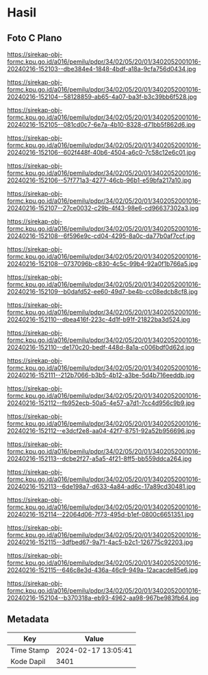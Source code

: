 # Hasil

## Foto C Plano

https://sirekap-obj-formc.kpu.go.id/a016/pemilu/pdpr/34/02/05/20/01/3402052001016-20240216-152103--dbe384e4-1848-4bdf-a18a-9cfa756d0434.jpg

https://sirekap-obj-formc.kpu.go.id/a016/pemilu/pdpr/34/02/05/20/01/3402052001016-20240216-152104--58128859-ab65-4a07-ba3f-b3c39bb6f528.jpg

https://sirekap-obj-formc.kpu.go.id/a016/pemilu/pdpr/34/02/05/20/01/3402052001016-20240216-152105--081cd0c7-6e7a-4b10-8328-d71bb5f862d6.jpg

https://sirekap-obj-formc.kpu.go.id/a016/pemilu/pdpr/34/02/05/20/01/3402052001016-20240216-152106--602f448f-40b6-4504-a6c0-7c58c12e6c01.jpg

https://sirekap-obj-formc.kpu.go.id/a016/pemilu/pdpr/34/02/05/20/01/3402052001016-20240216-152106--57f771a3-4277-46cb-96b1-e59bfa217a10.jpg

https://sirekap-obj-formc.kpu.go.id/a016/pemilu/pdpr/34/02/05/20/01/3402052001016-20240216-152107--27ce0032-c29b-4f43-98e6-cd96637302a3.jpg

https://sirekap-obj-formc.kpu.go.id/a016/pemilu/pdpr/34/02/05/20/01/3402052001016-20240216-152108--6f596e9c-cd04-4295-8a0c-da77b0af7ccf.jpg

https://sirekap-obj-formc.kpu.go.id/a016/pemilu/pdpr/34/02/05/20/01/3402052001016-20240216-152108--0737096b-c830-4c5c-99b4-92a0f1b766a5.jpg

https://sirekap-obj-formc.kpu.go.id/a016/pemilu/pdpr/34/02/05/20/01/3402052001016-20240216-152109--b0dafd52-ee60-49d7-be4b-cc08edcb8cf8.jpg

https://sirekap-obj-formc.kpu.go.id/a016/pemilu/pdpr/34/02/05/20/01/3402052001016-20240216-152110--dbea416f-223c-4d1f-b91f-21822ba3d524.jpg

https://sirekap-obj-formc.kpu.go.id/a016/pemilu/pdpr/34/02/05/20/01/3402052001016-20240216-152110--de170c20-bedf-448d-8a1a-c006bdf0d62d.jpg

https://sirekap-obj-formc.kpu.go.id/a016/pemilu/pdpr/34/02/05/20/01/3402052001016-20240216-152111--212b7066-b3b5-4b12-a3be-5d4b716eeddb.jpg

https://sirekap-obj-formc.kpu.go.id/a016/pemilu/pdpr/34/02/05/20/01/3402052001016-20240216-152112--fb952ecb-50a5-4e57-a7d1-7cc4d956c9b9.jpg

https://sirekap-obj-formc.kpu.go.id/a016/pemilu/pdpr/34/02/05/20/01/3402052001016-20240216-152112--e3dcf2e8-aa04-42f7-8751-92a52b956696.jpg

https://sirekap-obj-formc.kpu.go.id/a016/pemilu/pdpr/34/02/05/20/01/3402052001016-20240216-152113--dcbe2f27-a5a5-4f21-8ff5-bb559ddca264.jpg

https://sirekap-obj-formc.kpu.go.id/a016/pemilu/pdpr/34/02/05/20/01/3402052001016-20240216-152113--6de198a7-d633-4a84-ad6c-17a89cd30481.jpg

https://sirekap-obj-formc.kpu.go.id/a016/pemilu/pdpr/34/02/05/20/01/3402052001016-20240216-152114--22064d06-7f73-495d-b1ef-0800c6651351.jpg

https://sirekap-obj-formc.kpu.go.id/a016/pemilu/pdpr/34/02/05/20/01/3402052001016-20240216-152115--3dfbed67-9a71-4ac5-b2c1-126775c92203.jpg

https://sirekap-obj-formc.kpu.go.id/a016/pemilu/pdpr/34/02/05/20/01/3402052001016-20240216-152115--646c8e3d-436a-46c9-949a-12acacde85e6.jpg

https://sirekap-obj-formc.kpu.go.id/a016/pemilu/pdpr/34/02/05/20/01/3402052001016-20240216-152104--b370318a-eb93-4962-aa98-967be983fb64.jpg


## Metadata

| Key        | Value               |
| ---------- | ------------------- |
| Time Stamp | 2024-02-17 13:05:41 |
| Kode Dapil | 3401                |



